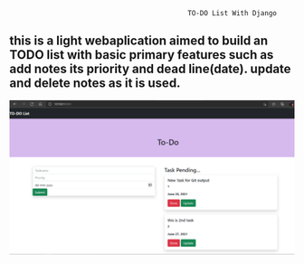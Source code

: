                                                 TO-DO List With Django
this is a light webaplication aimed to build an TODO list with basic primary features such as add notes its priority and dead line(date). update and delete notes as it is used.
-------------------------------------------------------------------------------------------------------------
![Web application Screenshot - home page](https://github.com/akhilpsin/TO-DO-web-application-Django/blob/master/static/screenshot.PNG?raw=true)




